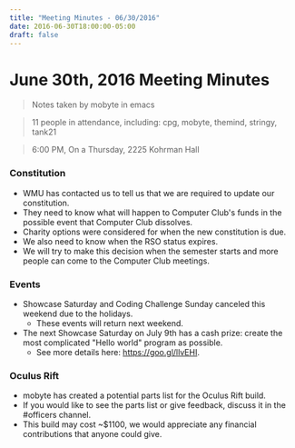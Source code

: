 ```yaml
---
title: "Meeting Minutes - 06/30/2016"
date: 2016-06-30T18:00:00-05:00
draft: false
---
```


# June 30th, 2016 Meeting Minutes
> Notes taken by mobyte in emacs

> 11 people in attendance, including: cpg, mobyte, themind, stringy, tank21

> 6:00 PM, On a Thursday, 2225 Kohrman Hall

### Constitution
- WMU has contacted us to tell us that we are required to update our constitution.
- They need to know what will happen to Computer Club's funds in the possible event that Computer Club dissolves.
- Charity options were considered for when the new constitution is due.
- We also need to know when the RSO status expires.
- We will try to make this decision when the semester starts and more people can come to the Computer Club meetings.

### Events
- Showcase Saturday and Coding Challenge Sunday canceled this weekend due to the holidays.
  - These events will return next weekend.
- The next Showcase Saturday on July 9th has a cash prize: create the most complicated "Hello world" program as possible.
  - See more details here: https://goo.gl/llvEHI.

### Oculus Rift
- mobyte has created a potential parts list for the Oculus Rift build.
- If you would like to see the parts list or give feedback, discuss it in the #officers channel.
- This build may cost ~$1100, we would appreciate any financial contributions that anyone could give.
